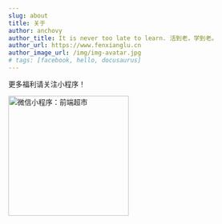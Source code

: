 ```yaml
---
slug: about
title: 关于
author: anchovy
author_title: It is never too late to learn. 活到老，学到老。
author_url: https://www.fenxianglu.cn
author_image_url: /img/img-avatar.jpg
# tags: [facebook, hello, docusaurus]
---
```


更多福利请关注小程序！

<img width="240" src="https://www.fenxianglu.cn/build/images/qrcode/wx-mp-qrcode.jpg" alt="微信小程序：前端超市" />
